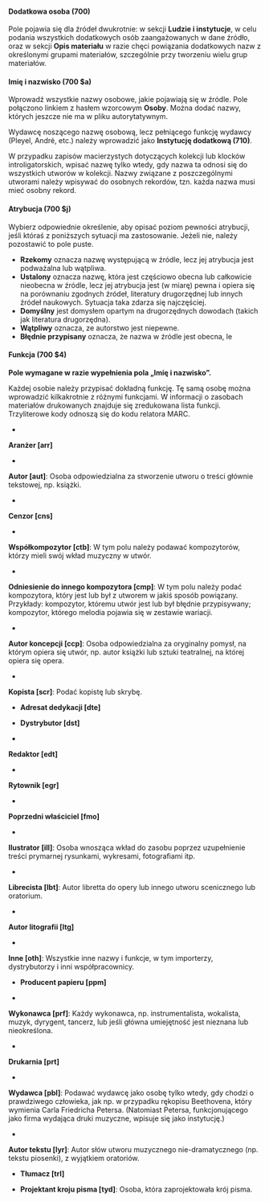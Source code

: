 #### Dodatkowa osoba (700)  

Pole pojawia się dla źródeł dwukrotnie: w sekcji **Ludzie i instytucje**, w celu podania wszystkich dodatkowych osób zaangażowanych w dane źródło, oraz w sekcji **Opis materiału** w razie chęci powiązania dodatkowych nazw z określonymi grupami materiałów, szczególnie przy tworzeniu wielu grup materiałów.

#### Imię i nazwisko (700 $a)

Wprowadź wszystkie nazwy osobowe, jakie pojawiają się w źródle. Pole połączono linkiem z hasłem wzorcowym  **Osoby**. Można dodać nazwy, których jeszcze nie ma w pliku autorytatywnym.

Wydawcę noszącego nazwę osobową, lecz pełniącego funkcję wydawcy (Pleyel, André, etc.) należy wprowadzić jako **Instytucję dodatkową (710)**.

W przypadku zapisów macierzystych dotyczących kolekcji lub klocków introligatorskich, wpisać nazwę tylko wtedy, gdy nazwa ta odnosi się do wszystkich utworów w kolekcji. Nazwy związane z poszczególnymi utworami należy wpisywać do osobnych rekordów, tzn. każda nazwa musi mieć osobny rekord.
####

#### Atrybucja (700 $j)

Wybierz odpowiednie określenie, aby opisać poziom pewności atrybucji, jeśli któraś z poniższych sytuacji ma zastosowanie. Jeżeli nie, należy pozostawić to pole puste.

- **Rzekomy** oznacza nazwę występującą w źródle, lecz jej atrybucja jest podważalna lub wątpliwa.   
- **Ustalony** oznacza nazwę, która jest częściowo obecna lub całkowicie nieobecna w źródle, lecz jej atrybucja jest (w miarę) pewna i opiera się na porównaniu zgodnych źródeł, literatury drugorzędnej lub innych źródeł naukowych. Sytuacja taka zdarza się najczęściej.   
- **Domyślny** jest domysłem opartym na drugorzędnych dowodach (takich jak literatura drugorzędna).
- **Wątpliwy** oznacza, ze autorstwo jest niepewne.
- **Błędnie przypisany** oznacza, że nazwa w źródle jest obecna, le

#### Funkcja (700 $4)

**Pole wymagane w razie wypełnienia pola „Imię i nazwisko”.**

Każdej osobie należy przypisać dokładną funkcję. Tę samą osobę można wprowadzić kilkakrotnie z różnymi funkcjami. W informacji o zasobach materiałów drukowanych  znajduje się zredukowana lista funkcji. Trzyliterowe kody odnoszą się do kodu relatora MARC.

-

**Aranżer [arr]**

-

**Autor [aut]**: Osoba odpowiedzialna za stworzenie utworu o treści głównie tekstowej, np. książki.

-

**Cenzor [cns]**

-

**Współkompozytor [ctb]**: W tym polu należy podawać kompozytorów, którzy mieli swój wkład muzyczny w utwór.

-

**Odniesienie do innego kompozytora [cmp]**: W tym polu należy podać kompozytora, który jest lub był z utworem w jakiś sposób powiązany. Przykłady: kompozytor, któremu utwór jest lub był błędnie przypisywany; kompozytor, którego melodia pojawia się w zestawie wariacji.

-

**Autor koncepcji [ccp]**: Osoba odpowiedzialna za oryginalny pomysł, na którym opiera się utwór, np. autor książki lub sztuki teatralnej, na której opiera się opera.

-

**Kopista [scr]**: Podać kopistę lub skrybę.

- **Adresat dedykacji [dte]**

- **Dystrybutor [dst]**  
-

**Redaktor [edt]**

-

**Rytownik [egr]**

-

**Poprzedni właściciel [fmo]**

-

**Ilustrator [ill]**: Osoba wnosząca wkład do zasobu poprzez uzupełnienie treści prymarnej rysunkami, wykresami, fotografiami itp.

-

**Librecista [lbt]**: Autor libretta do opery lub innego utworu scenicznego lub oratorium.

-

**Autor litografii [ltg]**

-

**Inne [oth]**: Wszystkie inne nazwy i funkcje, w tym importerzy, dystrybutorzy i inni współpracownicy.

- **Producent papieru [ppm]**

-

**Wykonawca [prf]**: Każdy wykonawca, np. instrumentalista, wokalista, muzyk, dyrygent, tancerz, lub jeśli główna umiejętność jest nieznana lub nieokreślona.

-

**Drukarnia [prt]**

-

**Wydawca [pbl]**: Podawać wydawcę jako osobę tylko wtedy, gdy chodzi o prawdziwego człowieka, jak np. w przypadku rękopisu Beethovena, który wymienia Carla Friedricha Petersa. (Natomiast Petersa, funkcjonującego jako firma wydająca druki muzyczne, wpisuje się jako instytucję.)

-

**Autor tekstu [lyr]**: Autor słów utworu muzycznego nie-dramatycznego (np. tekstu piosenki), z wyjątkiem oratoriów.

- **Tłumacz [trl]**  

- **Projektant kroju pisma [tyd]**: Osoba, która zaprojektowała krój pisma.
